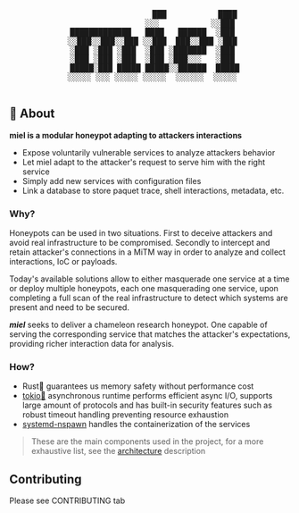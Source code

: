 <div align="center">
  <pre>
                    ███           ████ 
                  ░░░           ░░███ 
  █████████████   ████   ██████  ░███ 
  ░░███░░███░░███ ░░███  ███░░███ ░███ 
  ░███ ░███ ░███  ░███ ░███████  ░███ 
  ░███ ░███ ░███  ░███ ░███░░░   ░███ 
  █████░███ █████ █████░░██████  █████
  ░░░░░ ░░░ ░░░░░ ░░░░░  ░░░░░░  ░░░░░ 
  </pre>
</div>

## 🍯 About

**miel is a modular honeypot adapting to attackers interactions**

- Expose voluntarily vulnerable services to analyze attackers behavior
- Let miel adapt to the attacker's request to serve him with the right service
- Simply add new services with configuration files
- Link a database to store paquet trace, shell interactions, metadata, etc.

### Why?
Honeypots can be used in two situations. First to deceive attackers and avoid real infrastructure to be compromised. Secondly to intercept and retain attacker's connections in a MiTM way in order to analyze and collect interactions, IoC or payloads. 

Today's available solutions allow to either masquerade one service at a time or deploy multiple honeypots, each one masquerading one service, upon completing a full scan of the real infrastructure to detect which systems are present and need to be secured.

***miel*** seeks to deliver a chameleon research honeypot. One capable of serving the corresponding service that matches the attacker's expectations, providing richer interaction data for analysis.

### How?

- Rust🦀 guarantees us memory safety without performance cost 
- [tokio🗼](https://tokio.rs/) asynchronous runtime performs efficient async I/O, supports large amount of protocols and has built-in security features such as robust timeout handling preventing resource exhaustion
- [systemd-nspawn](https://wiki.archlinux.org/title/Systemd-nspawn) handles the containerization of the services

> These are the main components used in the project, for a more exhaustive list, see the [architecture](/doc/research/architecture.md#rust-libraries) description

## Contributing

Please see CONTRIBUTING tab
